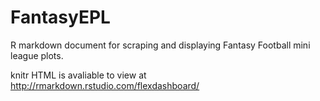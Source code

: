 # FantasyEPL

R markdown document for scraping and displaying Fantasy Football mini league plots.

knitr HTML is avaliable to view at http://rmarkdown.rstudio.com/flexdashboard/
